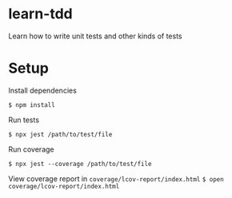 # learn-tdd
Learn how to write unit tests and other kinds of tests

# Setup

Install dependencies

`$ npm install`

Run tests

`$ npx jest /path/to/test/file`

Run coverage

`$ npx jest --coverage /path/to/test/file`

View coverage report in `coverage/lcov-report/index.html`
`$ open coverage/lcov-report/index.html`